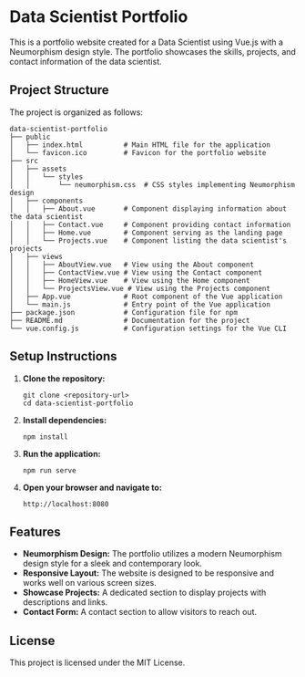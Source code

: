 # Data Scientist Portfolio

This is a portfolio website created for a Data Scientist using Vue.js with a Neumorphism design style. The portfolio showcases the skills, projects, and contact information of the data scientist.

## Project Structure

The project is organized as follows:

```
data-scientist-portfolio
├── public
│   ├── index.html          # Main HTML file for the application
│   └── favicon.ico         # Favicon for the portfolio website
├── src
│   ├── assets
│   │   └── styles
│   │       └── neumorphism.css  # CSS styles implementing Neumorphism design
│   ├── components
│   │   ├── About.vue       # Component displaying information about the data scientist
│   │   ├── Contact.vue     # Component providing contact information
│   │   ├── Home.vue        # Component serving as the landing page
│   │   └── Projects.vue    # Component listing the data scientist's projects
│   ├── views
│   │   ├── AboutView.vue   # View using the About component
│   │   ├── ContactView.vue # View using the Contact component
│   │   ├── HomeView.vue    # View using the Home component
│   │   └── ProjectsView.vue # View using the Projects component
│   ├── App.vue             # Root component of the Vue application
│   └── main.js             # Entry point of the Vue application
├── package.json            # Configuration file for npm
├── README.md               # Documentation for the project
└── vue.config.js           # Configuration settings for the Vue CLI
```

## Setup Instructions

1. **Clone the repository:**
   ```
   git clone <repository-url>
   cd data-scientist-portfolio
   ```

2. **Install dependencies:**
   ```
   npm install
   ```

3. **Run the application:**
   ```
   npm run serve
   ```

4. **Open your browser and navigate to:**
   ```
   http://localhost:8080
   ```

## Features

- **Neumorphism Design:** The portfolio utilizes a modern Neumorphism design style for a sleek and contemporary look.
- **Responsive Layout:** The website is designed to be responsive and works well on various screen sizes.
- **Showcase Projects:** A dedicated section to display projects with descriptions and links.
- **Contact Form:** A contact section to allow visitors to reach out.

## License

This project is licensed under the MIT License.